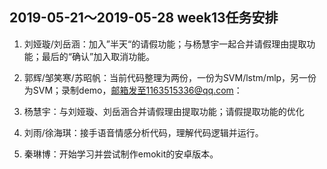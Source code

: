 ## 2019-05-21～2019-05-28 week13任务安排

1. 刘娅璇/刘岳涵：加入”半天“的请假功能；与杨慧宇一起合并请假理由提取功能；最后的“确认”加入取消功能。

2. 郭辉/邹笑寒/苏昭帆：当前代码整理为两份，一份为SVM/lstm/mlp，另一份为SVM；录制demo，邮箱发至1163515336@qq.com：

3. 杨慧宇：与刘娅璇、刘岳涵合并请假理由提取功能；请假提取功能的优化

4. 刘雨/徐海琪：接手语音情感分析代码，理解代码逻辑并运行。

5. 秦琳博：开始学习并尝试制作emokit的安卓版本。